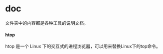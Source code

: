 doc
===

  文件夹中的内容都是各种工具的说明文档。

#### htop
  htop 是一个 Linux 下的交互式的进程浏览器，可以用来替换Linux下的top命令。










